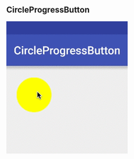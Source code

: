 ## CircleProgressButton

![circleProgressButton](https://raw.githubusercontent.com/fantianwen/MarkDown/master/commonView/circleProgressButton.gif)






